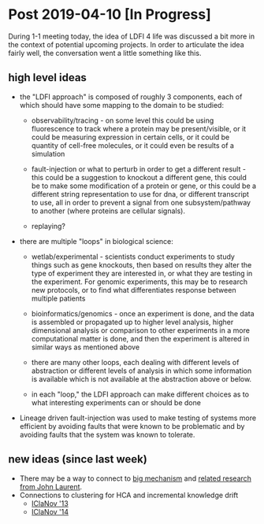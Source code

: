 # Post 2019-04-10 [In Progress]

During 1-1 meeting today, the idea of LDFI 4 life was discussed a bit more in the context of potential
upcoming projects. In order to articulate the idea fairly well, the conversation went a little something
like this.

## high level ideas
* the "LDFI approach" is composed of roughly 3 components, each of which should have some mapping to the
  domain to be studied:
  
    * observability/tracing - on some level this could be using fluorescence to track where a protein may
      be present/visible, or it could be measuring expression in certain cells, or it could be quantity
      of cell-free molecules, or it could even be results of a simulation
      
    * fault-injection or what to perturb in order to get a different result - this could be a suggestion
      to knockout a different gene, this could be to make some modification of a protein or gene, or this
      could be a different string representation to use for dna, or different transcript to use, all in
      order to prevent a signal from one subsystem/pathway to another (where proteins are cellular
      signals).
    
    * replaying?

* there are multiple "loops" in biological science:
   
    * wetlab/experimental - scientists conduct experiments to study things such as gene knockouts, then
      based on results they alter the type of experiment they are interested in, or what they are testing
      in the experiment. For genomic experiments, this may be to research new protocols, or to find what
      differentiates response between multiple patients
      
    * bioinformatics/genomics - once an experiment is done, and the data is assembled or propagated up
      to higher level analysis, higher dimensional analysis or comparison to other experiments in a more
      computational matter is done, and then the experiment is altered in similar ways as mentioned above
      
    * there are many other loops, each dealing with different levels of abstraction or different levels
      of analysis in which some information is available which is not available at the abstraction above
      or below.
      
    * in each "loop," the LDFI approach can make different choices as to what interesting experiments
      can or should be done

* Lineage driven fault-injection was used to make testing of systems more efficient by avoiding faults
  that were known to be problematic and by avoiding faults that the system was known to tolerate.

## new ideas (since last week)
* There may be a way to connect to [big mechanism][darpa-big-mechanism] and [related research from John Laurent][paper-query-traces].
* Connections to clustering for HCA and incremental knowledge drift
    * [IClaNov '13][conf-iclanov13]
    * [IClaNov '14][conf-iclanov14]

<!-- resources -->
[darpa-big-mechanism]: https://www.darpa.mil/program/big-mechanism
[paper-query-traces]:  https://www.cs.cmu.edu/~jlaurent/pdf/papers/cmsb18.pdf
[conf-iclanov14]:      http://www.vincentlemaire-labs.fr/ICDM2014/
[conf-iclanov13]:      https://icdm2013.rutgers.edu/workshops#iclanov
